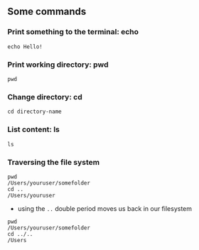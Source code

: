 ## Some commands

### Print something to the terminal: echo
```
echo Hello!
```

### Print working directory: pwd
```
pwd
```

### Change directory: cd
```
cd directory-name
```

### List content: ls
```
ls
```
### Traversing the file system
```
pwd
/Users/youruser/somefolder
cd ..
/Users/youruser
```
* using the ```..``` double period moves us back in our filesystem
```
pwd
/Users/youruser/somefolder
cd ../..
/Users
```
